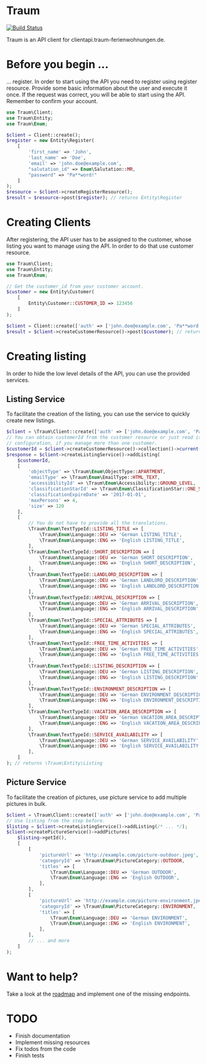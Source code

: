 # Traum

[![Build Status](https://travis-ci.org/CreativeNative/traum.svg?branch=master)](https://travis-ci.org/CreativeNative/traum)

Traum is an API client for clientapi.traum-ferienwohnungen.de.

# Before you begin ...

... register. In order to start using the API you need to register using register resource.
Provide some basic information about the user and execute it once. If the request was 
correct, you will be able to start using the API. Remember to confirm your account.

```php
use Traum\Client;
use Traum\Entity;
use Traum\Enum;

$client = Client::create();
$register = new Entity\Register(
    [
        'first_name' => 'John',
        'last_name' => 'Doe',
        'email' => 'john.doe@example.com',
        "salutation_id" => Enum\Salutation::MR,
        "password" => "Pa**word!"
    ]
);
$resource = $client->createRegisterResource();
$result = $resource->post($register); // returns Entity\Register
```

# Creating Clients

After registering, the API user has to be assigned to the customer, whose listing you want to manage
using the API. In order to do that use customer resource.

```php
use Traum\Client;
use Traum\Entity;
use Traum\Enum;

// Get the customer_id from your customer account.
$customer = new Entity\Customer(
    [
        Entity\Customer::CUSTOMER_ID => 123456
    ]
);

$client = Client::create(['auth' => ['john.doe@example.com', 'Pa**word!']]);
$result = $client->createCustomerResource()->post($customer); // returns Entity\Customer
```

# Creating listing

In order to hide the low level details of the API, you can use the provided services.

## Listing Service

To facilitate the creation of the listing, you can use the service to quickly create new
listings.

```php
$client = \Traum\Client::create(['auth' => ['john.doe@example.com', 'Pa**word!']]);
// You can obtain customerId from the customer resource or just read it from
// configuration, if you manage more than one customer.
$customerId = $client->createCustomerResource()->collection()->current()->getCustomerId();
$response = $client->createListingService()->addListing(
    $customerId,
    [
        'objectType' => \Traum\Enum\ObjectType::APARTMENT,
        'emailType' => \Traum\Enum\EmailType::HTML_TEXT,
        'accessibilityId' => \Traum\Enum\Accessibility::GROUND_LEVEL,
        'classificationStarId' => \Traum\Enum\ClassificationStar::ONE_STAR,
        'classificationExpireDate' => '2017-01-01',
        'maxPersons' => 4,
        'size' => 120
    ],
    [
        // You do not have to provide all the translations.
        \Traum\Enum\TextTypeId::LISTING_TITLE => [
            \Traum\Enum\Language::DEU => 'German LISTING_TITLE',
            \Traum\Enum\Language::ENG => 'English LISTING_TITLE',
        ],
        \Traum\Enum\TextTypeId::SHORT_DESCRIPTION => [
            \Traum\Enum\Language::DEU => 'German SHORT_DESCRIPTION',
            \Traum\Enum\Language::ENG => 'English SHORT_DESCRIPTION',
        ],
        \Traum\Enum\TextTypeId::LANDLORD_DESCRIPTION => [
            \Traum\Enum\Language::DEU => 'German LANDLORD_DESCRIPTION',
            \Traum\Enum\Language::ENG => 'English LANDLORD_DESCRIPTION',
        ],
        \Traum\Enum\TextTypeId::ARRIVAL_DESCRIPTION => [
            \Traum\Enum\Language::DEU => 'German ARRIVAL_DESCRIPTION',
            \Traum\Enum\Language::ENG => 'English ARRIVAL_DESCRIPTION',
        ],
        \Traum\Enum\TextTypeId::SPECIAL_ATTRIBUTES => [
            \Traum\Enum\Language::DEU => 'German SPECIAL_ATTRIBUTES',
            \Traum\Enum\Language::ENG => 'English SPECIAL_ATTRIBUTES',
        ],
        \Traum\Enum\TextTypeId::FREE_TIME_ACTIVITIES => [
            \Traum\Enum\Language::DEU => 'German FREE_TIME_ACTIVITIES',
            \Traum\Enum\Language::ENG => 'English FREE_TIME_ACTIVITIES',
        ],
        \Traum\Enum\TextTypeId::LISTING_DESCRIPTION => [
            \Traum\Enum\Language::DEU => 'German LISTING_DESCRIPTION',
            \Traum\Enum\Language::ENG => 'English LISTING_DESCRIPTION',
        ],
        \Traum\Enum\TextTypeId::ENVIRONMENT_DESCRIPTION => [
            \Traum\Enum\Language::DEU => 'German ENVIRONMENT_DESCRIPTION',
            \Traum\Enum\Language::ENG => 'English ENVIRONMENT_DESCRIPTION',
        ],
        \Traum\Enum\TextTypeId::VACATION_AREA_DESCRIPTION => [
            \Traum\Enum\Language::DEU => 'German VACATION_AREA_DESCRIPTION',
            \Traum\Enum\Language::ENG => 'English VACATION_AREA_DESCRIPTION',
        ],
        \Traum\Enum\TextTypeId::SERVICE_AVAILABILITY => [
            \Traum\Enum\Language::DEU => 'German SERVICE_AVAILABILITY',
            \Traum\Enum\Language::ENG => 'English SERVICE_AVAILABILITY',
        ],
    ]
); // returns \Traum\Entity\Listing
```

## Picture Service

To facilitate the creation of pictures, use picture service to add multiple pictures in bulk.

```php
$client = \Traum\Client::create(['auth' => ['john.doe@example.com', 'Pa**word!']]);
// Use listing from the step before.
$listing = $client->createListingService()->addListing(/* ... */);
$client->createPictureService()->addPictures(
    $listing->getId(),
    [
        [
            'pictureUrl' => 'http://example.com/picture-outdoor.jpeg',
            'categoryId' => \Traum\Enum\PictureCategory::OUTDOOR,
            'titles' => [
                \Traum\Enum\Language::DEU => 'German OUTDOOR',
                \Traum\Enum\Language::ENG => 'English OUTDOOR',
            ],
        ],
        [
            'pictureUrl' => 'http://example.com/picture-environment.jpeg',
            'categoryId' => \Traum\Enum\PictureCategory::ENVIRONMENT,
            'titles' => [
                \Traum\Enum\Language::DEU => 'German ENVIRONMENT',
                \Traum\Enum\Language::ENG => 'English ENVIRONMENT',
            ],
        ],
        // ... and more
    ]
);
```

# Want to help?

Take a look at the [roadmap](https://github.com/theDisco/traum/wiki#roadmap) and implement
one of the missing endpoints.

# TODO

* Finish documentation
* Implement missing resources
* Fix todos from the code
* Finish tests
